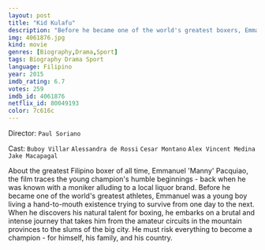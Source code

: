 ```yaml
---
layout: post
title: "Kid Kulafu"
description: "Before he became one of the world's greatest boxers, Emmanuel Manny Pacquiao was a young boy living a hand-to-mouth existence, trying to survive from one day to the next. When he discovers his natural talent for boxing, he embarks on a brutal and intense journey that takes him from the mountains of the Philippines to the streets of Manila, and must risk everything to become a champion - for himself, his family, and his country..."
img: 4061876.jpg
kind: movie
genres: [Biography,Drama,Sport]
tags: Biography Drama Sport 
language: Filipino
year: 2015
imdb_rating: 6.7
votes: 259
imdb_id: 4061876
netflix_id: 80049193
color: 7c616c
---
```

Director: `Paul Soriano`  

Cast: `Buboy Villar` `Alessandra de Rossi` `Cesar Montano` `Alex Vincent Medina` `Jake Macapagal` 

About the greatest Filipino boxer of all time, Emmanuel 'Manny' Pacquiao, the film traces the young champion's humble beginnings - back when he was known with a moniker alluding to a local liquor brand. Before he became one of the world's greatest athletes, Emmanuel was a young boy living a hand-to-mouth existence trying to survive from one day to the next. When he discovers his natural talent for boxing, he embarks on a brutal and intense journey that takes him from the amateur circuits in the mountain provinces to the slums of the big city. He must risk everything to become a champion - for himself, his family, and his country.
